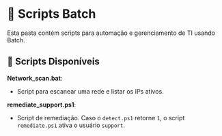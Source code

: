 # 📜 Scripts Batch  
Esta pasta contém scripts para automação e gerenciamento de TI usando Batch.

## 🎯 Scripts Disponíveis

**Network_scan.bat**:
- Script para escanear uma rede e listar os IPs ativos.

**remediate_support.ps1**:
- Script de remediação. Caso o `detect.ps1` retorne `1`, o script `remediate.ps1` ativa o usuário `support`.


 

